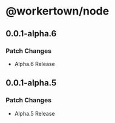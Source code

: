 # @workertown/node

## 0.0.1-alpha.6

### Patch Changes

- Alpha.6 Release

## 0.0.1-alpha.5

### Patch Changes

- Alpha.5 Release
